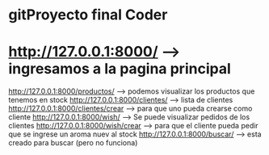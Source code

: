# gitProyecto final Coder
# http://127.0.0.1:8000/ --> ingresamos a la pagina principal 
 http://127.0.0.1:8000/productos/ --> podemos visualizar los productos que tenemos en stock
 http://127.0.0.1:8000/clientes/ --> lista de clientes 
 http://127.0.0.1:8000/clientes/crear --> para que uno pueda crearse como cliente 
 http://127.0.0.1:8000/wish/ --> Se puede visualizar pedidos de los clientes 
 http://127.0.0.1:8000/wish/crear --> para que el cliente pueda pedir que se ingrese un aroma nuev al stock
http://127.0.0.1:8000/buscar/ --> esta creado para buscar (pero no funciona)